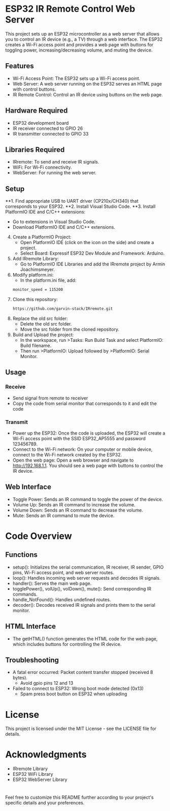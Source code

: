 # ESP32 IR Remote Control Web Server
This project sets up an ESP32 microcontroller as a web server that allows you to control an IR device (e.g., a TV) through a web interface. The ESP32 creates a Wi-Fi access point and provides a web page with buttons for toggling power, increasing/decreasing volume, and muting the device.

## Features
- Wi-Fi Access Point: The ESP32 sets up a Wi-Fi access point.
- Web Server: A web server running on the ESP32 serves an HTML page with control buttons.
- IR Remote Control: Control an IR device using buttons on the web page.

## Hardware Required
- ESP32 development board
- IR receiver connected to GPIO 26
- IR transmitter connected to GPIO 33

## Libraries Required
- IRremote: To send and receive IR signals.
- WiFi: For Wi-Fi connectivity.
- WebServer: For running the web server.

## Setup

**1. Find appropriate USB to UART driver (CP210x/CH340) that corresponds to your ESP32.
**2. Install Visual Studio Code.
**3. Install PlatformIO IDE and C/C++ extensions:
   - Go to extensions in Visual Studio Code.
   - Download PlatformIO IDE and C/C++ extensions.
4. Create a PlatformIO Project:
   - Open PlatformIO IDE (click on the icon on the side) and create a project.
   - Select Board: Expressif ESP32 Dev Module and Framework: Arduino.
5. Add IRremote Library:
   - Go to PlatformIO IDE Libraries and add the IRremote project by Armin Joachimsmeyer.
6. Modify platform.ini:
   - In the platform.ini file, add:
   ```sh
   monitor_speed = 115200
   ```
7. Clone this repository:
   ```sh
   https://github.com/garvin-stack/IRremote.git
   ```
8. Replace the old src folder:
   - Delete the old src folder.
   - Move the src folder from the cloned repository.
9. Build and Upload the project:
   - In the workspace, run >Tasks: Run Build Task and select PlatformIO: Build filename.
   - Then run >PlatformIO: Upload followed by >PlatformIO: Serial Monitor.

## Usage
### Receive
- Send signal from remote to receiver
- Copy the code from serial monitor that corresponds to it and edit the code
### Transmit
- Power up the ESP32: Once the code is uploaded, the ESP32 will create a Wi-Fi access point with the SSID ESP32_AP5555 and password 123456789.
- Connect to the Wi-Fi network: On your computer or mobile device, connect to the Wi-Fi network created by the ESP32.
- Open the web page: Open a web browser and navigate to http://192.168.1.1. You should see a web page with buttons to control the IR device.
## Web Interface
- Toggle Power: Sends an IR command to toggle the power of the device.
- Volume Up: Sends an IR command to increase the volume.
- Volume Down: Sends an IR command to decrease the volume.
- Mute: Sends an IR command to mute the device.
# Code Overview
## Functions
- setup(): Initializes the serial communication, IR receiver, IR sender, GPIO pins, Wi-Fi access point, and web server routes.
- loop(): Handles incoming web server requests and decodes IR signals.
- handler(): Serves the main web page.
- togglePower(), volUp(), volDown(), mute(): Send corresponding IR commands.
- handle_NotFound(): Handles undefined routes.
- decoder(): Decodes received IR signals and prints them to the serial monitor.
## HTML Interface
- The getHTML() function generates the HTML code for the web page, which includes buttons for controlling the IR device.
## Troubleshooting
- A fatal error occurred: Packet content transfer stopped (received 8 bytes).
  - Avoid gpio pins 12 and 13
- Failed to connect to ESP32: Wrong boot mode detected (0x13)
  - Spam press boot button on ESP32 when uploading
# License
This project is licensed under the MIT License - see the LICENSE file for details.

# Acknowledgments
- IRremote Library
- ESP32 WiFi Library
- ESP32 WebServer Library
#
Feel free to customize this README further according to your project's specific details and your preferences.
